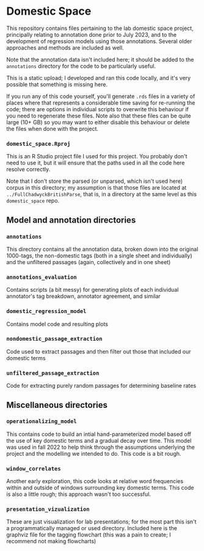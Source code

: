 # Domestic Space

This repository contains files pertaining to the lab domestic space project, principally relating to annotation done prior to July 2023, and to the development of regression models using those annotations. Several older approaches and methods are included as well. 

Note that the annotation data isn't included here; it should be added to the `annotations` directory for the code to be particularly useful.

This is a static upload; I developed and ran this code locally, and it's very possible that something is missing here. 

 If you run any of this code yourself, you'll generate `.rds` files in a variety of places where that represents a considerable time saving for re-running the code; there are options in individual scripts to overwrite this behaviour if you need to regenerate these files. Note also that these files can be quite large (10+ GB) so you may want to either disable this behaviour or delete the files when done with the project.

### `domestic_space.Rproj`

This is an R Studio project file I used for this project. You probably don't need to use it, but it will ensure that the paths used in all the code here resolve correctly. 

Note that I don't store the parsed (or unparsed, which isn't used here) corpus in this directory; my assumption is that those files are located at `../FullChadwyckBritishParse`, that is, in a directory at the same level as this `domestic_space` repo.

## Model and annotation directories

### `annotations`

This directory contains all the annotation data, broken down into the original 1000-tags, the non-domestic tags (both in a single sheet and individually) and the unfiltered passages (again, collectively and in one sheet)

### `annotations_evaluation`

Contains scripts (a bit messy) for generating plots of each individual annotator's tag breakdown, annotator agreement, and similar

### `domestic_regression_model`

Contains model code and resulting plots

### `nondomestic_passage_extraction`

Code used to extract passages and then filter out those that included our domestic terms

### `unfiltered_passage_extraction`

Code for extracting purely random passages for determining baseline rates

## Miscellaneous directories

### `operationalizing_model`

This contains code to build an intial hand-parameterized model based off the use of key domestic terms and a gradual decay over time. This model was used in fall 2022 to help think through the assumptions underlying the project and the modelling we intended to do. This code is a bit rough.

### `window_correlates`

Another early exploration, this code looks at relative word frequencies within and outside of windows surrounding key domestic terms. This code is also a little rough; this approach wasn't too successful.

### `presentation_vizualization`

These are just visualization for lab presentations; for the most part this isn't a programmatically managed or used directory. Included here is the graphviz file for the tagging flowchart (this was a pain to create; I recommend not making flowcharts)

